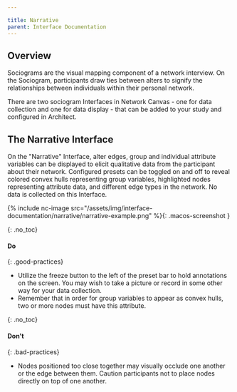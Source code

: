 ```yaml
---

title: Narrative
parent: Interface Documentation
---
```


## Overview

Sociograms are the visual mapping component of a network interview. On the Sociogram, participants draw ties between alters to signify the relationships between individuals within their personal network.

There are two sociogram Interfaces in Network Canvas - one for data collection and one for data display - that can be added to your study and configured in Architect.

## The Narrative Interface

On the "Narrative" Interface, alter edges, group and individual attribute variables can be displayed to elicit qualitative data from the participant about their network. Configured presets can be toggled on and off to reveal colored convex hulls representing group variables, highlighted nodes representing attribute data, and different edge types in the network. No data is collected on this Interface. 

{% include nc-image src="/assets/img/interface-documentation/narrative/narrative-example.png" %}{: .macos-screenshot }

{: .no_toc}
#### Do

{: .good-practices}
- Utilize the freeze button to the left of the preset bar to hold annotations on the screen. You may wish to take a picture or record in some other way for your data collection.
- Remember that in order for group variables to appear as convex hulls, two or more nodes must have this attribute.

{: .no_toc}
#### Don't

{: .bad-practices}
- Nodes positioned too close together may visually occlude one another or the edge between them. Caution participants not to place nodes directly on top of one another. 

